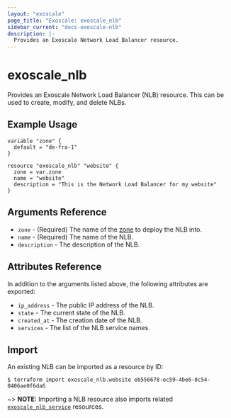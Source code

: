 ```yaml
---
layout: "exoscale"
page_title: "Exoscale: exoscale_nlb"
sidebar_current: "docs-exoscale-nlb"
description: |-
  Provides an Exoscale Network Load Balancer resource.
---
```


# exoscale\_nlb

Provides an Exoscale Network Load Balancer (NLB) resource. This can be used to create, modify, and delete NLBs.


## Example Usage

```hcl
variable "zone" {
  default = "de-fra-1"
}

resource "exoscale_nlb" "website" {
  zone = var.zone
  name = "website"
  description = "This is the Network Load Balancer for my website"
}
```


## Arguments Reference

* `zone` - (Required) The name of the [zone][zone] to deploy the NLB into.
* `name` - (Required) The name of the NLB.
* `description` - The description of the NLB.


## Attributes Reference

In addition to the arguments listed above, the following attributes are exported:

* `ip_address` - The public IP address of the NLB.
* `state` - The current state of the NLB.
* `created_at` - The creation date of the NLB.
* `services` - The list of the NLB service names.


## Import

An existing NLB can be imported as a resource by ID:

```console
$ terraform import exoscale_nlb.website eb556678-ec59-4be6-8c54-0406ae0f6da6
```

~> **NOTE:** Importing a NLB resource also imports related [`exoscale_nlb_service`][r-nlb_service] resources.


[r-nlb_service]: nlb_service.html
[zone]: https://www.exoscale.com/datacenters/

